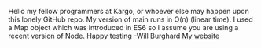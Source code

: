Hello my fellow programmers at Kargo, or whoever else may happen upon this lonely GitHub repo.
My version of main runs in O(n) (linear time).
I used a Map object which was introduced in ES6 so I assume you are using a recent version of Node.
Happy testing
-Will Burghard
[My website](http://www.willburghard.org)